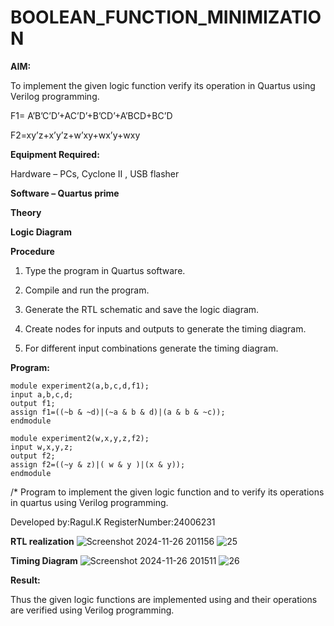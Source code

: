# BOOLEAN_FUNCTION_MINIMIZATION

**AIM:**

To implement the given logic function verify its operation in Quartus using Verilog programming.

F1= A’B’C’D’+AC’D’+B’CD’+A’BCD+BC’D 

F2=xy’z+x’y’z+w’xy+wx’y+wxy

**Equipment Required:**

Hardware – PCs, Cyclone II , USB flasher

**Software – Quartus prime**

**Theory**

**Logic Diagram**

**Procedure**

1.	Type the program in Quartus software.

2.	Compile and run the program.

3.	Generate the RTL schematic and save the logic diagram.

4.	Create nodes for inputs and outputs to generate the timing diagram.

5.	For different input combinations generate the timing diagram.


**Program:**
```
module experiment2(a,b,c,d,f1);
input a,b,c,d;
output f1;
assign f1=((~b & ~d)|(~a & b & d)|(a & b & ~c));
endmodule

module experiment2(w,x,y,z,f2);
input w,x,y,z;
output f2;
assign f2=((~y & z)|( w & y )|(x & y));
endmodule
```
/* Program to implement the given logic function and to verify its operations in quartus using Verilog programming. 

Developed by:Ragul.K
RegisterNumber:24006231


**RTL realization**
![Screenshot 2024-11-26 201156](https://github.com/user-attachments/assets/0b42be40-cd5b-49fe-b24c-b19b0e1e11f2)
![25](https://github.com/user-attachments/assets/b7a08d50-0655-43f4-a0ea-390c1f578473)

**Timing Diagram**
![Screenshot 2024-11-26 201511](https://github.com/user-attachments/assets/b0d309ff-5c4b-44d9-9723-5839488e3442)
![26](https://github.com/user-attachments/assets/274743d7-ae0f-4908-aafe-773edce6dce8)

**Result:**

Thus the given logic functions are implemented using and their operations are verified using Verilog programming.

